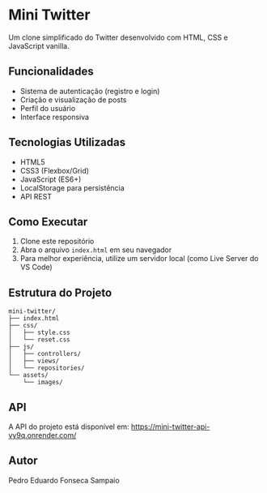 # Mini Twitter

Um clone simplificado do Twitter desenvolvido com HTML, CSS e JavaScript vanilla.

## Funcionalidades

- Sistema de autenticação (registro e login)
- Criação e visualização de posts
- Perfil do usuário
- Interface responsiva

## Tecnologias Utilizadas

- HTML5
- CSS3 (Flexbox/Grid)
- JavaScript (ES6+)
- LocalStorage para persistência
- API REST

## Como Executar

1. Clone este repositório
2. Abra o arquivo `index.html` em seu navegador
3. Para melhor experiência, utilize um servidor local (como Live Server do VS Code)

## Estrutura do Projeto

```
mini-twitter/
├── index.html
├── css/
│   ├── style.css
│   └── reset.css
├── js/
│   ├── controllers/
│   ├── views/
│   └── repositories/
└── assets/
    └── images/
```

## API

A API do projeto está disponível em: https://mini-twitter-api-vy9q.onrender.com/

## Autor

Pedro Eduardo Fonseca Sampaio